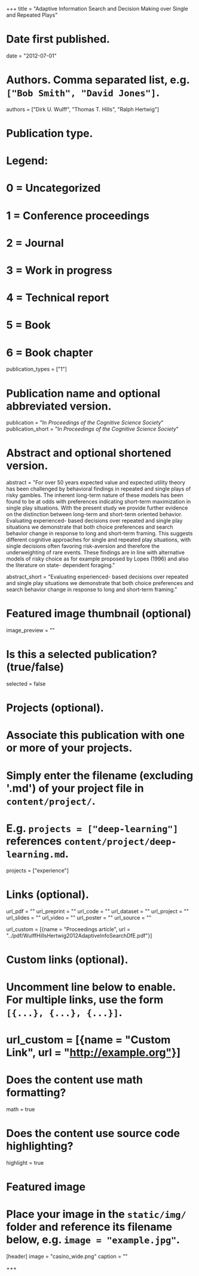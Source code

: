 +++
title = "Adaptive Information Search and Decision Making over Single and Repeated Plays"

# Date first published.
date = "2012-07-01"

# Authors. Comma separated list, e.g. `["Bob Smith", "David Jones"]`.
authors = ["Dirk U. Wulff", "Thomas T. Hills", "Ralph Hertwig"]

# Publication type.
# Legend:
# 0 = Uncategorized
# 1 = Conference proceedings
# 2 = Journal
# 3 = Work in progress
# 4 = Technical report
# 5 = Book
# 6 = Book chapter
publication_types = ["1"]

# Publication name and optional abbreviated version.
publication = "In *Proceedings of the Cognitive Science Society*"
publication_short = "In *Proceedings of the Cognitive Science Society*"

# Abstract and optional shortened version.
abstract = "For over 50 years expected value and expected utility theory has been challenged by behavioral findings in repeated and single plays of risky gambles. The inherent long-term nature of these models has been found to be at odds with preferences indicating short-term maximization in single play situations. With the present study we provide further evidence on the distinction between long-term and short-term oriented behavior. Evaluating experienced- based decisions over repeated and single play situations we demonstrate that both choice preferences and search behavior change in response to long and short-term framing. This suggests different cognitive approaches for single and repeated play situations, with single decisions often favoring risk-aversion and therefore the underweighting of rare events. These findings are in line with alternative models of risky choice as for example proposed by Lopes (1996) and also the literature on state- dependent foraging."

abstract_short = "Evaluating experienced- based decisions over repeated and single play situations we demonstrate that both choice preferences and search behavior change in response to long and short-term framing."


# Featured image thumbnail (optional)
image_preview = ""

# Is this a selected publication? (true/false)
selected = false

# Projects (optional).
#   Associate this publication with one or more of your projects.
#   Simply enter the filename (excluding '.md') of your project file in `content/project/`.
#   E.g. `projects = ["deep-learning"]` references `content/project/deep-learning.md`.
projects = ["experience"]

# Links (optional).
url_pdf = ""
url_preprint = ""
url_code = ""
url_dataset = ""
url_project = ""
url_slides = ""
url_video = ""
url_poster = ""
url_source = ""

url_custom = [{name = "Proceedings article", url = "../pdf/WulffHillsHertwig2012AdaptiveInfoSearchDfE.pdf"}]

# Custom links (optional).
#   Uncomment line below to enable. For multiple links, use the form `[{...}, {...}, {...}]`.
# url_custom = [{name = "Custom Link", url = "http://example.org"}]

# Does the content use math formatting?
math = true

# Does the content use source code highlighting?
highlight = true

# Featured image
# Place your image in the `static/img/` folder and reference its filename below, e.g. `image = "example.jpg"`.
[header]
image = "casino_wide.png"
caption = ""

+++
